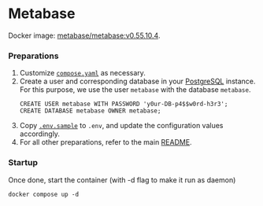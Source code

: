 # Metabase

Docker image: [metabase/metabase:v0.55.10.4][url-metabase-dockerhub].


### Preparations

1. Customize [`compose.yaml`][repo-compose-yaml] as necessary.
1. Create a user and corresponding database in your [PostgreSQL][repo-postgresql] instance. For this purpose, we use the user `metabase` with the database `metabase`.
    ```
    CREATE USER metabase WITH PASSWORD 'y0ur-DB-p4$$w0rd-h3r3';
    CREATE DATABASE metabase OWNER metabase;
    ```
1. Copy [`.env.sample`][repo-dot-env-sample] to `.env`, and update the configuration values accordingly.
1. For all other preparations, refer to the main [README][repo-root-readme].


### Startup

Once done, start the container (with -d flag to make it run as daemon)
```
docker compose up -d
```


<!-- Links -->
[url-metabase-dockerhub]: https://hub.docker.com/r/metabase/metabase/tags?name=v0.55.10.4
[repo-compose-yaml]: compose.yaml
[repo-dot-env-sample]: .env.sample
[repo-postgresql]: /postgresql
[repo-root-readme]: /README.md
